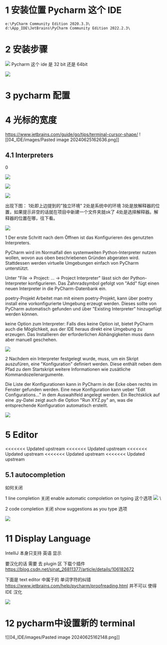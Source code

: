 
# 1 安装位置  Pycharm  这个 IDE

```
e:\PyCharm Community Edition 2020.3.3\
d:\App_IDE\JetBrains\PyCharm Community Edition 2022.2.3\

```

# 2 安装步骤

![](images/Pasted%20image%2020240326195359.png)
Pycharm 这个 ide 是 32 bit 还是 64bit

![](images/Pasted%20image%2020240326195409.png)


# 3 pycharm 配置 

# 4 光标的宽度 

https://www.jetbrains.com/guide/go/tips/terminal-cursor-shape/
![[04_IDE/images/Pasted image 20240625162636.png]]

## 4.1 Interpreters


0

![](images/Pasted%20image%2020240326195737.png)

![](images/Pasted%20image%2020240326195745.png)

![](images/Pasted%20image%2020240326195750.png)

出现下图：
1处即上边提到的"独立环境"
2处是系统中的环境
3处是放解释器的位置，如果提示非空的话就在项目中新建一个文件夹就ok了
4处是选择解释器。解释器的位置在哪，往下看。

![](images/Pasted%20image%2020240326195758.png)


1 Der erste Schritt nach dem Öffnen ist das Konfigurieren des genutzten Interpreters.

PyCharm wird im Normalfall den systemweiten Python-Interpreter nutzen wollen, wovon aus oben beschriebenen Gründen abgeraten wird. 
Stattdessen werden virtuelle Umgebungen einfach von PyCharm unterstützt.

Unter "File → Project: ... → Project Interpreter" lässt sich der Python-Interpreter konfigurieren. 
Das Zahnradsymbol gefolgt von "Add" fügt einen neuen Interpreter in die PyCharm-Datenbank ein. 

poetry-Projekt
Arbeitet man mit einem poetry-Projekt, kann über poetry install eine vorkonfigurierte Umgebung erzeugt werden. Dieses sollte von PyCharm automatisch gefunden und über "Existing Interpreter" hinzugefügt werden können. 

keine Option zum Interpreter: 
Falls dies keine Option ist, bietet PyCharm auch die Möglichkeit, aus der IDE heraus direkt eine Umgebung zu erzeugen. 
Das Installieren der erforderlichen Abhängigkeiten muss dann aber manuell geschehen.

![](images/Pasted%20image%2020240326195545.png)


2 Nachdem ein Interpreter festgelegt wurde, muss, um ein Skript auszufüren, eine "Konfiguration" definiert werden.
Diese enthält neben dem Pfad zu dem Startskript weitere Informationen wie zusätliche Kommandozeilenargumente. 

Die Liste der Konfigurationen kann in PyCharm in der Ecke oben rechts im Fenster gefunden werden. 
Eine neue Konfiguration kann ueber "Edit Configurations..." in dem Auswahlfeld angelegt werden. 
Ein Rechtsklick auf eine .py-Datei zeigt auch die Option "Run XYZ.py" an, was die entsprechende Konfiguration automatisch erstellt.

![](images/Pasted%20image%2020240326195540.png)

# 5 Editor

<<<<<<< Updated upstream
<<<<<<< Updated upstream
<<<<<<< Updated upstream
<<<<<<< Updated upstream
<<<<<<< Updated upstream

## 5.1 autocompletion

如何关闭 

1 
line completion 
关闭 enable automatic compoletion on typing 这个选项
![](images/Pasted%20image%2020240828165346.png)
\

2 
code completion 
关闭 show suggestions as you type 选项 

![](images/Pasted%20image%2020240828170500.png)

# 11 Display Language 

IntelliJ 本身只支持 英语 显示 

要汉化的话 需要 去 plugin 区  下载个插件
https://blog.csdn.net/sinat_26811377/article/details/106182672

下面是 text editor 中属于的 单词字符的纠错 
https://www.jetbrains.com/help/pycharm/proofreading.html
并不可以 使得 IDE 汉化 

![](images/Pasted%20image%2020240326195701.png)


# 12 pycharm中设置新的 terminal 

![[04_IDE/images/Pasted image 20240625162148.png]]



